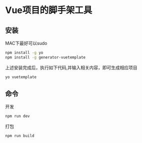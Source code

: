 # Vue项目的脚手架工具

## 安装 

MAC下最好可以sudo
```bash
npm install -g yo
npm install -g generator-vuetemplate
```
上述安装完成后，执行如下代码,并输入相关内容，即可生成相应项目
```bash
yo vuetemplate
```

## 命令

开发
```bash
npm run dev
```

打包
```bash
npm run build
```
